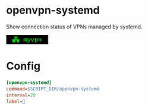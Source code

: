 # openvpn-systemd

Show connection status of VPNs managed by systemd.

![](openvpn-systemd.png)

# Config

```ini
[openvpn-systemd]
command=$SCRIPT_DIR/openvpn-systemd
interval=20
label=
```
